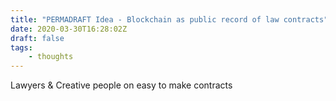 ```yaml
---
title: "PERMADRAFT Idea - Blockchain as public record of law contracts"
date: 2020-03-30T16:28:02Z
draft: false
tags:
    - thoughts
---
```


Lawyers & Creative people on easy to make contracts
